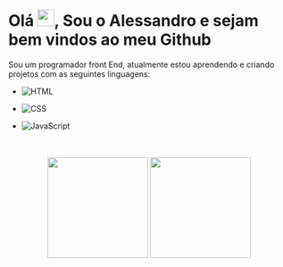 ## <h1 align="left"> Olá <img src="https://raw.githubusercontent.com/kaueMarques/kaueMarques/master/hi.gif" height="30px">, Sou o Alessandro e sejam bem vindos ao meu Github</h1>
Sou um programador front End, atualmente estou aprendendo e criando projetos com as seguintes linguagens:
<br>

- ![HTML](https://img.shields.io/badge/-HTML-05122A?style=flat&logo=HTML5)&nbsp;

- ![CSS](https://img.shields.io/badge/-CSS-05122A?style=flat&logo=CSS3&logoColor=1572B6)&nbsp;  

- ![JavaScript](https://img.shields.io/badge/-JavaScript-05122A?style=flat&logo=javascript)&nbsp;
<br>



<div align="center">
<div style="display: inline_block"><br>

  <img height="180em" src="https://github-readme-stats.vercel.app/api?username=Alessandrof30&show_icons=true&theme=great-gatsby&include_all_commits=true&count_private=true"/>
  <img height="180em" src="https://github-readme-stats.vercel.app/api/top-langs/?username=Alessandrof30&layout=compact&langs_count=16&theme=great-gatsby"/>
</div>
  
  





